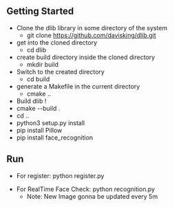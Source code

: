 ## Getting Started
- Clone the dlib library in some directory of the system
  - git clone https://github.com/davisking/dlib.git
- get into the cloned directory
  - cd dlib
- create build directory inside the cloned directory
  - mkdir build
- Switch to the created directory
  - cd build
- generate a Makefile in the current directory
  - cmake ..
- Build dlib !
- cmake --build .
- cd ..
- python3 setup.py install
- pip install Pillow
- pip install face_recognition

## Run
* For register: python register.py
- For RealTime Face Check: python recognition.py
  - Note: New Image gonna be updated every 5m
